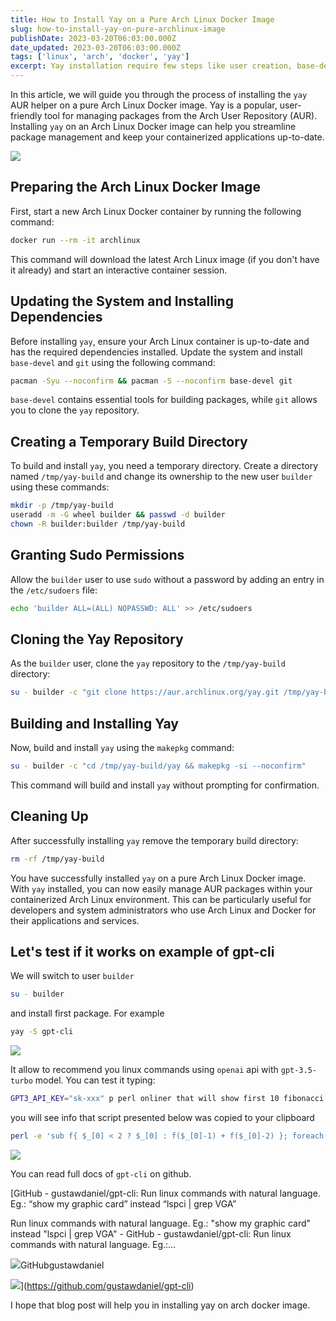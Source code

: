 ```yaml
---
title: How to Install Yay on a Pure Arch Linux Docker Image
slug: how-to-install-yay-on-pure-archlinux-image
publishDate: 2023-03-20T06:03:00.000Z
date_updated: 2023-03-20T06:03:00.000Z
tags: ['linux', 'arch', 'docker', 'yay']
excerpt: Yay installation require few steps like user creation, base-devel and git installation, change in /etc/sudousers, cloning yay repo and makepkg on it. This posts covering this process steps by steps.
---
```


In this article, we will guide you through the process of installing the `yay` AUR helper on a pure Arch Linux Docker image. Yay is a popular, user-friendly tool for managing packages from the Arch User Repository (AUR). Installing `yay` on an Arch Linux Docker image can help you streamline package management and keep your containerized applications up-to-date.

![](__GHOST_URL__/content/images/2023/03/qxsttm8sg5k11-1.jpg)

## Preparing the Arch Linux Docker Image

First, start a new Arch Linux Docker container by running the following command:

```bash
docker run --rm -it archlinux
```

This command will download the latest Arch Linux image (if you don't have it already) and start an interactive container session.

## Updating the System and Installing Dependencies

Before installing `yay`, ensure your Arch Linux container is up-to-date and has the required dependencies installed. Update the system and install `base-devel` and `git` using the following command:

```bash
pacman -Syu --noconfirm && pacman -S --noconfirm base-devel git
```

`base-devel` contains essential tools for building packages, while `git` allows you to clone the `yay` repository.

## Creating a Temporary Build Directory

To build and install `yay`, you need a temporary directory. Create a directory named `/tmp/yay-build` and change its ownership to the new user `builder` using these commands:

```bash
mkdir -p /tmp/yay-build
useradd -m -G wheel builder && passwd -d builder
chown -R builder:builder /tmp/yay-build
```

## Granting Sudo Permissions

Allow the `builder` user to use `sudo` without a password by adding an entry in the `/etc/sudoers` file:

```bash
echo 'builder ALL=(ALL) NOPASSWD: ALL' >> /etc/sudoers
```

## Cloning the Yay Repository

As the `builder` user, clone the `yay` repository to the `/tmp/yay-build` directory:

```bash
su - builder -c "git clone https://aur.archlinux.org/yay.git /tmp/yay-build/yay"
```

## Building and Installing Yay

Now, build and install `yay` using the `makepkg` command:

```bash
su - builder -c "cd /tmp/yay-build/yay && makepkg -si --noconfirm"
```

This command will build and install `yay` without prompting for confirmation.

## Cleaning Up

After successfully installing `yay` remove the temporary build directory:

```bash
rm -rf /tmp/yay-build
```

You have successfully installed `yay` on a pure Arch Linux Docker image. With `yay` installed, you can now easily manage AUR packages within your containerized Arch Linux environment. This can be particularly useful for developers and system administrators who use Arch Linux and Docker for their applications and services.

## Let's test if it works on example of gpt-cli

We will switch to user `builder`

```bash
su - builder
```

and install first package. For example

```bash
yay -S gpt-cli
```

![](__GHOST_URL__/content/images/2023/03/Zrzut-ekranu-z-2023-03-20-14-06-58.png)

It allow to recommend you linux commands using `openai` api with `gpt-3.5-turbo` model. You can test it typing:

```bash
GPT3_API_KEY="sk-xxx" p perl onliner that will show first 10 fibonacci sequence elements
```

you will see info that script presented below was copied to your clipboard

```bash
perl -e 'sub f{ $_[0] < 2 ? $_[0] : f($_[0]-1) + f($_[0]-2) }; foreach(0..9){ print f($_), "\n"; }'
```

![](__GHOST_URL__/content/images/2023/03/Zrzut-ekranu-z-2023-03-20-14-19-04.png)

You can read full docs of `gpt-cli` on github.

[GitHub - gustawdaniel/gpt-cli: Run linux commands with natural language. Eg.: “show my graphic card” instead “lspci | grep VGA”

Run linux commands with natural language. Eg.: &quot;show my graphic card&quot; instead &quot;lspci | grep VGA&quot; - GitHub - gustawdaniel/gpt-cli: Run linux commands with natural language. Eg.:…

![](https://github.com/fluidicon.png)GitHubgustawdaniel

![](https://opengraph.githubassets.com/aa00a9518a887f37dbe73838a74aa076bca5d0859690077b9357932f1bf89b74/gustawdaniel/gpt-cli)](https://github.com/gustawdaniel/gpt-cli)

I hope that blog post will help you in installing yay on arch docker image.
